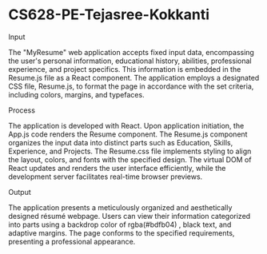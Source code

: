 # CS628-PE-Tejasree-Kokkanti

Input 

The "MyResume" web application accepts fixed input data, encompassing the user's personal information, educational history, abilities, professional experience, and project specifics. This information is embedded in the Resume.js file as a React component. The application employs a designated CSS file, Resume.js, to format the page in accordance with the set criteria, including colors, margins, and typefaces.

Process

The application is developed with React. Upon application initiation, the App.js code renders the Resume component. The Resume.js component organizes the input data into distinct parts such as Education, Skills, Experience, and Projects. The Resume.css file implements styling to align the layout, colors, and fonts with the specified design. The virtual DOM of React updates and renders the user interface efficiently, while the development server facilitates real-time browser previews.

Output

The application presents a meticulously organized and aesthetically designed résumé webpage. Users can view their information categorized into parts using a backdrop color of rgba(#bdfb04) , black text, and adaptive margins. The page conforms to the specified requirements, presenting a professional appearance.

